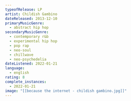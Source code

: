 ```yaml
---
typeofRelease: LP
artist: Childish Gambino
dateReleased: 2013-12-10
primaryMusicGenre:
  - abstract hip hop
secondaryMusicGenre:
  - contemporary r&b
  - experimental hip hop
  - pop rap
  - neo-soul
  - chillwave
  - neo-psychedelia
dateListened: 2022-01-21
language:
  - english
rating: 8
complete_instances:
  - 2022-01-21
image: "[[because the internet - childish gambino.jpg]]"
---
```

